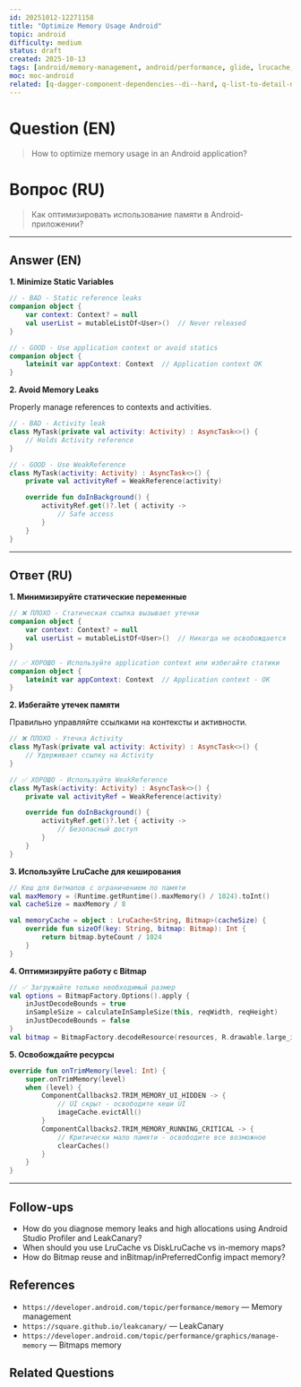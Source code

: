 ```yaml
---
id: 20251012-12271158
title: "Optimize Memory Usage Android"
topic: android
difficulty: medium
status: draft
created: 2025-10-13
tags: [android/memory-management, android/performance, glide, lrucache, memory-management, memory-optimization, optimization, performance, weakreference, difficulty/medium]
moc: moc-android
related: [q-dagger-component-dependencies--di--hard, q-list-to-detail-navigation--android--medium, q-how-to-fix-a-bad-element-layout--android--easy]
---
```


# Question (EN)

> How to optimize memory usage in an Android application?

# Вопрос (RU)

> Как оптимизировать использование памяти в Android-приложении?

---

## Answer (EN)

**1. Minimize Static Variables**

```kotlin
// - BAD - Static reference leaks
companion object {
    var context: Context? = null
    val userList = mutableListOf<User>()  // Never released
}

// - GOOD - Use application context or avoid statics
companion object {
    lateinit var appContext: Context  // Application context OK
}
```

**2. Avoid Memory Leaks**

Properly manage references to contexts and activities.

```kotlin
// - BAD - Activity leak
class MyTask(private val activity: Activity) : AsyncTask<>() {
    // Holds Activity reference
}

// - GOOD - Use WeakReference
class MyTask(activity: Activity) : AsyncTask<>() {
    private val activityRef = WeakReference(activity)

    override fun doInBackground() {
        activityRef.get()?.let { activity ->
            // Safe access
        }
    }
}
```

---

## Ответ (RU)

**1. Минимизируйте статические переменные**

```kotlin
// ❌ ПЛОХО - Статическая ссылка вызывает утечки
companion object {
    var context: Context? = null
    val userList = mutableListOf<User>()  // Никогда не освобождается
}

// ✅ ХОРОШО - Используйте application context или избегайте статики
companion object {
    lateinit var appContext: Context  // Application context - OK
}
```

**2. Избегайте утечек памяти**

Правильно управляйте ссылками на контексты и активности.

```kotlin
// ❌ ПЛОХО - Утечка Activity
class MyTask(private val activity: Activity) : AsyncTask<>() {
    // Удерживает ссылку на Activity
}

// ✅ ХОРОШО - Используйте WeakReference
class MyTask(activity: Activity) : AsyncTask<>() {
    private val activityRef = WeakReference(activity)

    override fun doInBackground() {
        activityRef.get()?.let { activity ->
            // Безопасный доступ
        }
    }
}
```

**3. Используйте LruCache для кеширования**

```kotlin
// Кеш для битмапов с ограничением по памяти
val maxMemory = (Runtime.getRuntime().maxMemory() / 1024).toInt()
val cacheSize = maxMemory / 8

val memoryCache = object : LruCache<String, Bitmap>(cacheSize) {
    override fun sizeOf(key: String, bitmap: Bitmap): Int {
        return bitmap.byteCount / 1024
    }
}
```

**4. Оптимизируйте работу с Bitmap**

```kotlin
// ✅ Загружайте только необходимый размер
val options = BitmapFactory.Options().apply {
    inJustDecodeBounds = true
    inSampleSize = calculateInSampleSize(this, reqWidth, reqHeight)
    inJustDecodeBounds = false
}
val bitmap = BitmapFactory.decodeResource(resources, R.drawable.large_image, options)
```

**5. Освобождайте ресурсы**

```kotlin
override fun onTrimMemory(level: Int) {
    super.onTrimMemory(level)
    when (level) {
        ComponentCallbacks2.TRIM_MEMORY_UI_HIDDEN -> {
            // UI скрыт - освободите кеши UI
            imageCache.evictAll()
        }
        ComponentCallbacks2.TRIM_MEMORY_RUNNING_CRITICAL -> {
            // Критически мало памяти - освободите все возможное
            clearCaches()
        }
    }
}
```

---

## Follow-ups

-   How do you diagnose memory leaks and high allocations using Android Studio Profiler and LeakCanary?
-   When should you use LruCache vs DiskLruCache vs in-memory maps?
-   How do Bitmap reuse and inBitmap/inPreferredConfig impact memory?

## References

-   `https://developer.android.com/topic/performance/memory` — Memory management
-   `https://square.github.io/leakcanary/` — LeakCanary
-   `https://developer.android.com/topic/performance/graphics/manage-memory` — Bitmaps memory

## Related Questions
